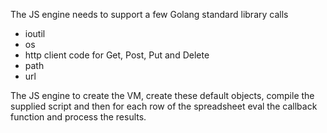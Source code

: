 
The JS engine needs to support a few Golang standard library calls

+ ioutil
+ os
+ http client code for Get, Post, Put and Delete
+ path 
+ url

The JS engine to create the VM, create these default objects, compile the supplied script
and then for each row of the spreadsheet eval the callback function and process the results.


